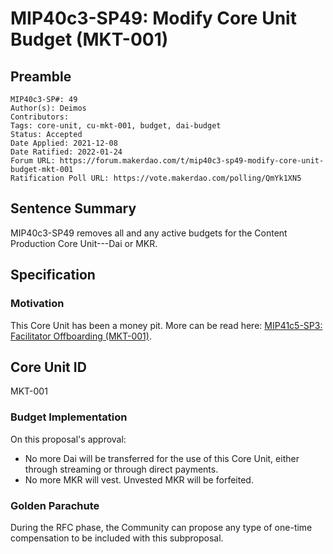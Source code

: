 # MIP40c3-SP49: Modify Core Unit Budget (MKT-001)

## Preamble

```
MIP40c3-SP#: 49
Author(s): Deimos
Contributors:
Tags: core-unit, cu-mkt-001, budget, dai-budget
Status: Accepted
Date Applied: 2021-12-08
Date Ratified: 2022-01-24
Forum URL: https://forum.makerdao.com/t/mip40c3-sp49-modify-core-unit-budget-mkt-001
Ratification Poll URL: https://vote.makerdao.com/polling/QmYk1XN5
```

## Sentence Summary

MIP40c3-SP49 removes all and any active budgets for the Content Production Core Unit---Dai or MKR.

## Specification

### Motivation

This Core Unit has been a money pit. More can be read here: [MIP41c5-SP3: Facilitator Offboarding (MKT-001)](https://github.com/makerdao/mips/blob/master/MIP41/MIP41c5-Subproposals/MIP41c5-SP3.md).

## Core Unit ID

MKT-001

### Budget Implementation

On this proposal's approval:

- No more Dai will be transferred for the use of this Core Unit, either through streaming or through direct payments.
- No more MKR will vest. Unvested MKR will be forfeited.

### Golden Parachute

During the RFC phase, the Community can propose any type of one-time compensation to be included with this subproposal.